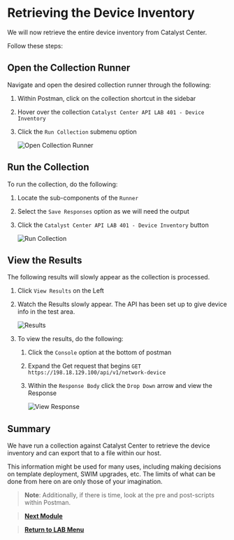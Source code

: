 # Retrieving the Device Inventory

We will now retrieve the entire device inventory from  Catalyst Center.

Follow these steps:

## Open the Collection Runner

Navigate and open the desired collection runner through the following:

   1. Within Postman, click on the collection shortcut in the sidebar
   2. Hover over the collection `Catalyst Center API LAB 401 - Device Inventory`
   3. Click the `Run Collection` submenu option

      ![Open Collection Runner](./assets/Postman-Collection-DeviceInventory.png?raw=true)

## Run the Collection

To run the collection, do the following:

   1. Locate the sub-components of the `Runner`
   2. Select the `Save Responses` option as we will need the output
   3. Click  the `Catalyst Center API LAB 401 - Device Inventory` button

      ![Run Collection](./assets/Postman-Collection-DeviceInventory-Runner.png?raw=true)

## View the Results

The following results will slowly appear as the collection is processed.

   1. Click `View Results` on the Left
   2. Watch the Results slowly appear. The API has been set up to give device info in the test area.

      ![Results](./assets/Postman-Collection-DeviceInventory-Summary.png?raw=true)

5. To view the results, do the following:

   1. Click the `Console` option at the bottom of postman
   2. Expand the Get request that begins `GET https://198.18.129.100/api/v1/network-device` 
   3. Within the `Response Body` click the `Drop Down` arrow and view the Response

      ![View Response](./assets/Postman-Collection-DeviceInventory-Console.png?raw=true)

## Summary

We have run a collection against Catalyst Center to retrieve the device inventory and can export that to a file within our host. 

This information might be used for many uses, including making decisions on template deployment, SWIM upgrades, etc. The limits of what can be done from here on are only those of your imagination.

> **Note**: Additionally, if there is time, look at the pre and post-scripts within Postman.

> [**Next Module**](../catc-catcenter-7-cmd-run/01-intro.md)

> [**Return to LAB Menu**](../README.md)